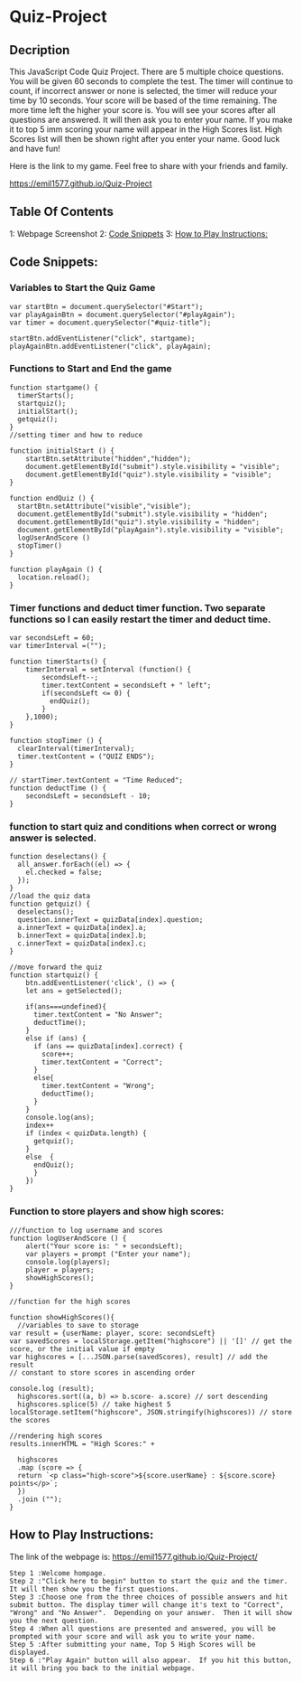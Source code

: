 # Quiz-Project

## Decription

This JavaScript Code Quiz Project.  There are 5 multiple choice questions. You will be given 60 seconds to complete the test.  The timer will continue to count,  if incorrect answer or none is selected, the timer will reduce your time by 10 seconds. Your score will be based of the time remaining.  The more time left the higher your score is.  You will see your scores after all questions are answered. It will then ask you to enter your name.  If you make it to top 5 imm scoring your name will appear in the High Scores list.  High Scores list will then be shown right after you enter your name.  Good luck and have fun!

Here is the link to my game.  Feel free to share with your friends and family.

https://emil1577.github.io/Quiz-Project


## Table Of Contents

1: Webpage Screenshot
2: [Code Snippets](https://github.com/Emil1577/Quiz-Project/blob/main/README.md#code-snippets)
3: [How to Play Instructions:](https://github.com/Emil1577/Quiz-Project/blob/main/README.md#how-to-play-instructions)

## Code Snippets:

### Variables to Start the Quiz Game

    var startBtn = document.querySelector("#Start");
    var playAgainBtn = document.querySelector("#playAgain");  
    var timer = document.querySelector("#quiz-title");

    startBtn.addEventListener("click", startgame);
    playAgainBtn.addEventListener("click", playAgain);
    
### Functions to Start and End the game

    function startgame() {
      timerStarts();
      startquiz();
      initialStart();
      getquiz();
    }
    //setting timer and how to reduce

    function initialStart () {
        startBtn.setAttribute("hidden","hidden");
        document.getElementById("submit").style.visibility = "visible";
        document.getElementById("quiz").style.visibility = "visible";  
    }

    function endQuiz () {
      startBtn.setAttribute("visible","visible");
      document.getElementById("submit").style.visibility = "hidden";
      document.getElementById("quiz").style.visibility = "hidden";
      document.getElementById("playAgain").style.visibility = "visible";
      logUserAndScore ()
      stopTimer()
    }

    function playAgain () {
      location.reload();
    }

### Timer functions and deduct timer function.  Two separate functions so I can easily restart the timer and deduct time.

    var secondsLeft = 60;
    var timerInterval =("");

    function timerStarts() {
        timerInterval = setInterval (function() {
            secondsLeft--;
            timer.textContent = secondsLeft + " left";
            if(secondsLeft <= 0) {
              endQuiz();
            }
        },1000);
    }

    function stopTimer () {
      clearInterval(timerInterval);
      timer.textContent = ("QUIZ ENDS");
    }

    // startTimer.textContent = "Time Reduced";
    function deductTime () {
        secondsLeft = secondsLeft - 10;
    } 

### function to start quiz and conditions when correct or wrong answer is selected.

    function deselectans() {
      all_answer.forEach((el) => {
        el.checked = false;
      });
    }
    //load the quiz data
    function getquiz() {
      deselectans();
      question.innerText = quizData[index].question;
      a.innerText = quizData[index].a;
      b.innerText = quizData[index].b;
      c.innerText = quizData[index].c;
    }

    //move forward the quiz
    function startquiz() {
        btn.addEventListener('click', () => {
        let ans = getSelected();

        if(ans===undefined){
          timer.textContent = "No Answer";
          deductTime();
        }
        else if (ans) {
          if (ans == quizData[index].correct) {
            score++;
            timer.textContent = "Correct";
          }
          else{
            timer.textContent = "Wrong";
            deductTime();
          }
        }
        console.log(ans);
        index++
        if (index < quizData.length) {
          getquiz();
        } 
        else  {
          endQuiz();
          }
        })
    }
    
### Function to store players and show high scores:
    
    ///function to log username and scores
    function logUserAndScore () {
        alert("Your score is: " + secondsLeft); 
        var players = prompt ("Enter your name"); 
        console.log(players);
        player = players;
        showHighScores();
    }

    //function for the high scores

    function showHighScores(){
      //variables to save to storage
    var result = {userName: player, score: secondsLeft}
    var savedScores = localStorage.getItem("highscore") || '[]' // get the score, or the initial value if empty
    var highscores = [...JSON.parse(savedScores), result] // add the result
    // constant to store scores in ascending order

    console.log (result);
      highscores.sort((a, b) => b.score- a.score) // sort descending
      highscores.splice(5) // take highest 5
    localStorage.setItem("highscore", JSON.stringify(highscores)) // store the scores

    //rendering high scores
    results.innerHTML = "High Scores:" +

      highscores
      .map (score => {
      return `<p class="high-score">${score.userName} : ${score.score} points</p>`;
      }) 
      .join ("");
    }

## How to Play Instructions:

The link of the webpage is: https://emil1577.github.io/Quiz-Project/

    Step 1 :Welcome hompage.
    Step 2 :"Click here to begin" button to start the quiz and the timer.  It will then show you the first questions.
    Step 3 :Choose one from the three choices of possible answers and hit submit button. The display timer will change it's text to "Correct", "Wrong" and "No Answer".  Depending on your answer.  Then it will show you the next question.
    Step 4 :When all questions are presented and answered, you will be prompted with your score and will ask you to write your name. 
    Step 5 :After submitting your name, Top 5 High Scores will be displayed. 
    Step 6 :"Play Again" button will also appear.  If you hit this button, it will bring you back to the initial webpage.






